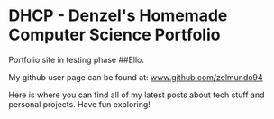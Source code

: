 # DHCP - Denzel's Homemade Computer Science Portfolio 
Portfolio site in testing phase
##Ello.

My github user page can be found at: www.github.com/zelmundo94

Here is where you can find all of my latest posts about tech stuff  and personal projects. Have fun exploring!
